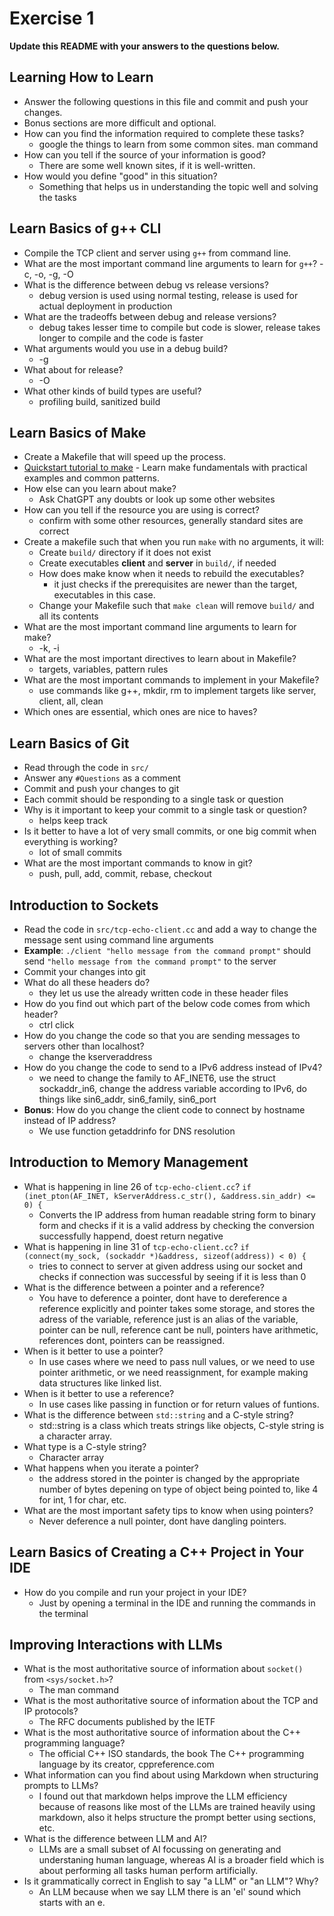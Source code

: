 # Exercise 1

**Update this README with your answers to the questions below.**

## Learning How to Learn

- Answer the following questions in this file and commit and push your changes.
- Bonus sections are more difficult and optional.
- How can you find the information required to complete these tasks?
  - google the things to learn from some common sites. man command
- How can you tell if the source of your information is good? 
  - There are some well known sites, if it is well-written.
- How would you define "good" in this situation?
  - Something that helps us in understanding the topic well and solving the tasks

## Learn Basics of g++ CLI

- Compile the TCP client and server using `g++` from command line.
- What are the most important command line arguments to learn for `g++`? -c, -o, -g, -O
- What is the difference between debug vs release versions? 
  - debug version is used using normal testing, release is used for actual deployment in production
- What are the tradeoffs between debug and release versions?
  - debug takes lesser time to compile but code is slower, release takes longer to compile and the code is faster
- What arguments would you use in a debug build? 
  - -g
- What about for release?
  - -O
- What other kinds of build types are useful?
  - profiling build, sanitized build 

## Learn Basics of Make

- Create a Makefile that will speed up the process.
- [Quickstart tutorial to make](https://makefiletutorial.com/) - Learn make 
  fundamentals with practical examples and common patterns.
- How else can you learn about make? 
  - Ask ChatGPT any doubts or look up some other websites
- How can you tell if the resource you are using is correct?
  - confirm with some other resources, generally standard sites are correct
- Create a makefile such that when you run `make` with no arguments, it will:
  - Create `build/` directory if it does not exist
  - Create executables **client** and **server** in `build/`, if needed
  - How does make know when it needs to rebuild the executables? 
    - it just checks if the prerequisites are newer than the target, executables in this case.
  - Change your Makefile such that `make clean` will remove `build/` and all
    its contents
- What are the most important command line arguments to learn for make?
  - -k, -i
- What are the most important directives to learn about in Makefile?
  - targets, variables, pattern rules
- What are the most important commands to implement in your Makefile?
  - use commands like g++, mkdir, rm to implement targets like server, client, all, clean
- Which ones are essential, which ones are nice to haves?

## Learn Basics of Git

- Read through the code in `src/`
- Answer any `#Questions` as a comment
- Commit and push your changes to git
- Each commit should be responding to a single task or question
- Why is it important to keep your commit to a single task or question?
  - helps keep track
- Is it better to have a lot of very small commits, or one big commit when 
  everything is working?
  - lot of small commits
- What are the most important commands to know in git?
  - push, pull, add, commit, rebase, checkout

## Introduction to Sockets

- Read the code in `src/tcp-echo-client.cc` and add a way to change the 
  message sent using command line arguments
- **Example**: `./client "hello message from the command prompt"` should send
  `"hello message from the command prompt"` to the server
- Commit your changes into git
- What do all these headers do? 
  - they let us use the already written code in these header files
- How do you find out which part of the below code comes from which header?
  - ctrl click
- How do you change the code so that you are sending messages to servers
  other than localhost? 
  - change the kserveraddress
- How do you change the code to send to a IPv6 address instead of IPv4?
  - we need to change the family to AF_INET6, use the struct sockaddr_in6, change the address variable according to IPv6, do things like sin6_addr, sin6_family, sin6_port
- **Bonus**: How do you change the client code to connect by hostname instead
  of IP address?
  - We use function getaddrinfo for DNS resolution
## Introduction to Memory Management

- What is happening in line 26 of `tcp-echo-client.cc`? 
  `if (inet_pton(AF_INET, kServerAddress.c_str(), &address.sin_addr) <= 0) {`
  - Converts the IP address from human readable string form to binary form and checks if it is a valid address by checking the conversion successfully happend, doest return negative
- What is happening in line 31 of `tcp-echo-client.cc`?
  `if (connect(my_sock, (sockaddr *)&address, sizeof(address)) < 0) {`
  - tries to connect to server at given address using our socket and checks if connection was successful by seeing if it is less than 0
- What is the difference between a pointer and a reference?
  - You have to deference a pointer, dont have to dereference a reference explicitly and pointer takes some storage, and stores the adress of the variable, reference just is an alias of the variable, pointer can be null, reference cant be null, pointers have arithmetic, references dont, pointers can be reassigned.
- When is it better to use a pointer?
  - In use cases where we need to pass null values, or we need to use pointer arithmetic, or we need reassignment, for example making data structures like linked list.
- When is it better to use a reference?
  - In use cases like passing in function or for return values of funtions.
- What is the difference between `std::string` and a C-style string?
  - std::string is a class which treats strings like objects, C-style string is a character array.
- What type is a C-style string?
  - Character array
- What happens when you iterate a pointer?
  - the address stored in the pointer is changed by the appropriate number of bytes depening on type of object being pointed to, like 4 for int, 1 for char, etc.
- What are the most important safety tips to know when using pointers?
  - Never deference a null pointer, dont have dangling pointers.

## Learn Basics of Creating a C++ Project in Your IDE

- How do you compile and run your project in your IDE?
  - Just by opening a terminal in the IDE and running the commands in the terminal

## Improving Interactions with LLMs

- What is the most authoritative source of information about `socket()`
  from `<sys/socket.h>`?
  - The man command
- What is the most authoritative source of information about the TCP and IP
  protocols?
  - The RFC documents published by the IETF
- What is the most authoritative source of information about the C++
  programming language?
  - The official C++ ISO standards, the book The C++ programming language by its creator, cppreference.com
- What information can you find about using Markdown when structuring prompts 
  to LLMs?
  - I found out that markdown helps improve the LLM efficiency because of reasons like most of the LLMs are trained heavily using markdown, also it helps structure the prompt better using sections, etc.
- What is the difference between LLM and AI?
  - LLMs are a small subset of AI focussing on generating and understaning human language, whereas AI is a broader field which is about performing all tasks human perform artificially.
- Is it grammatically correct in English to say "a LLM" or "an LLM"? Why?
  - An LLM because when we say LLM there is an 'el' sound which starts with an e.